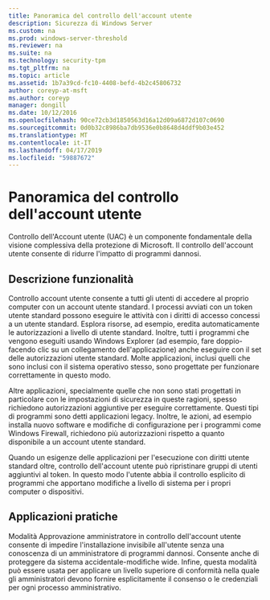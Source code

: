 ```yaml
---
title: Panoramica del controllo dell'account utente
description: Sicurezza di Windows Server
ms.custom: na
ms.prod: windows-server-threshold
ms.reviewer: na
ms.suite: na
ms.technology: security-tpm
ms.tgt_pltfrm: na
ms.topic: article
ms.assetid: 1b7a39cd-fc10-4408-befd-4b2c45806732
author: coreyp-at-msft
ms.author: coreyp
manager: dongill
ms.date: 10/12/2016
ms.openlocfilehash: 90ce72cb3d1850563d16a12d09a6872d107c0690
ms.sourcegitcommit: 0d0b32c8986ba7db9536e0b8648d4ddf9b03e452
ms.translationtype: MT
ms.contentlocale: it-IT
ms.lasthandoff: 04/17/2019
ms.locfileid: "59887672"
---
```

# <a name="user-account-control-overview"></a>Panoramica del controllo dell'account utente
Controllo dell'Account utente \(UAC\) è un componente fondamentale della visione complessiva della protezione di Microsoft.  Il controllo dell'account utente consente di ridurre l'impatto di programmi dannosi.

## <a name="BKMK_OVER"></a>Descrizione funzionalità
Controllo account utente consente a tutti gli utenti di accedere al proprio computer con un account utente standard. I processi avviati con un token utente standard possono eseguire le attività con i diritti di accesso concessi a un utente standard. Esplora risorse, ad esempio, eredita automaticamente le autorizzazioni a livello di utente standard. Inoltre, tutti i programmi che vengono eseguiti usando Windows Explorer \(ad esempio, fare doppio\-facendo clic su un collegamento dell'applicazione\) anche eseguire con il set delle autorizzazioni utente standard. Molte applicazioni, inclusi quelli che sono inclusi con il sistema operativo stesso, sono progettate per funzionare correttamente in questo modo.

Altre applicazioni, specialmente quelle che non sono stati progettati in particolare con le impostazioni di sicurezza in queste ragioni, spesso richiedono autorizzazioni aggiuntive per eseguire correttamente. Questi tipi di programmi sono detti applicazioni legacy. Inoltre, le azioni, ad esempio installa nuovo software e modifiche di configurazione per i programmi come Windows Firewall, richiedono più autorizzazioni rispetto a quanto disponibile a un account utente standard.

Quando un esigenze delle applicazioni per l'esecuzione con diritti utente standard oltre, controllo dell'account utente può ripristinare gruppi di utenti aggiuntivi al token. In questo modo l'utente abbia il controllo esplicito di programmi che apportano modifiche a livello di sistema per i propri computer o dispositivi.

## <a name="BKMK_APP"></a>Applicazioni pratiche
Modalità Approvazione amministratore in controllo dell'account utente consente di impedire l'installazione invisibile all'utente senza una conoscenza di un amministratore di programmi dannosi. Consente anche di proteggere da sistema accidentale\-modifiche wide. Infine, questa modalità può essere usata per applicare un livello superiore di conformità nella quale gli amministratori devono fornire esplicitamente il consenso o le credenziali per ogni processo amministrativo.



